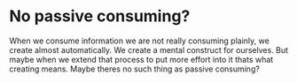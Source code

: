 # No passive consuming?

When we consume information we are not really consuming plainly, we create almost automatically. We create a mental construct for ourselves. But maybe when we extend that process to put more effort into it thats what creating means. Maybe theres no such thing as passive consuming?

